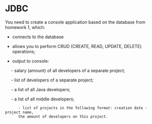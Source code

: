 # JDBC
You need to create a console application based on the database from homework 1, which:


- connects to the database

- allows you to perform CRUD (CREATE, READ, UPDATE, DELETE) operations;

- output to console:


          - salary (amount) of all developers of a separate project;
     
          - list of developers of a separate project;
     
          - a list of all Java developers;
     
          - a list of all middle developers;
     
          - list of projects in the following format: creation date - project name,
          the amount of developers on this project.
